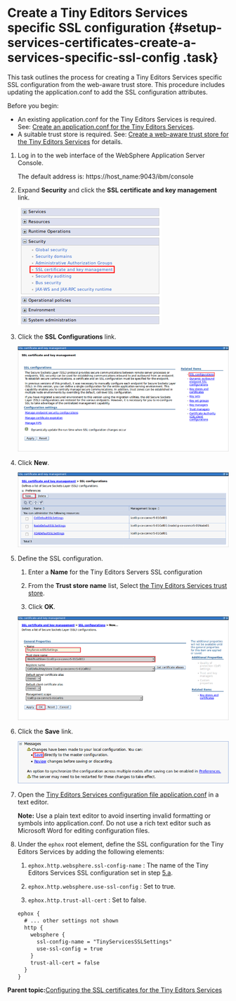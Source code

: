 # Create a Tiny Editors Services specific SSL configuration {#setup-services-certificates-create-a-services-specific-ssl-config .task}

This task outlines the process for creating a Tiny Editors Services specific SSL configuration from the web-aware trust store. This procedure includes updating the application.conf to add the SSL configuration attributes.

Before you begin:

-   An existing application.conf for the Tiny Editors Services is required. See: [Create an application.conf for the Tiny Editors Services](t_01-setup_02-services_01-appconf_01-create-an-application-conf.md).
-   A suitable trust store is required. See: [Create a web-aware trust store for the Tiny Editors Services](t_01-setup_02-services_02-certificates_01-create-a-web-aware-truststore.md) for details.

1.  Log in to the web interface of the WebSphere Application Server Console.

    The default address is: https://host\_name:9043/ibm/console

2.  Expand **Security** and click the **SSL certificate and key management** link.

    ![SSL certificate and key management link](resource/was/security_ssl.png)

3.  Click the **SSL Configurations** link.

    ![Showing SSL certificate and key management options. The SSL Configurations is highlighted.](resource/was/ssl_config_01.png)

4.  Click **New**.

    ![Page showing existing SSL configurations.](resource/was/custom_ssl_01.png)

5.  Define the SSL configuration.

    1.  Enter a **Name** for the Tiny Editors Servers SSL configuration

    2.  From the **Trust store name** list, Select [the Tiny Editors Services trust store](t_01-setup_02-services_02-certificates_01-create-a-web-aware-truststore.md).

    3.  Click **OK**.

    ![Options for a new SSL Configuration.](resource/was/custom_ssl_02.png)

6.  Click the **Save** link.

    ![Confirmation dialog for saving the new SSL Configuration.](resource/was/custom_ssl_03.png)

7.  Open the [Tiny Editors Services configuration file application.conf](t_01-setup_02-services_01-appconf_01-create-an-application-conf.md) in a text editor.

    **Note:** Use a plain text editor to avoid inserting invalid formatting or symbols into application.conf. Do not use a rich text editor such as Microsoft Word for editing configuration files.

8.  Under the `ephox` root element, define the SSL configuration for the Tiny Editors Services by adding the following elements:

    1.  `ephox.http.websphere.ssl-config-name` : The name of the Tiny Editors Services SSL configuration set in step [5.a](#tiny-ssl-config-name).

    2.  `ephox.http.websphere.use-ssl-config` : Set to true.

    3.  `ephox.http.trust-all-cert` : Set to false.

    ```
    ephox {
      # ... other settings not shown
      http {
        websphere {
          ssl-config-name = "TinyServicesSSLSettings"
          use-ssl-config = true
        }
        trust-all-cert = false
      }
    }
    ```


**Parent topic:**[Configuring the SSL certificates for the Tiny Editors Services](t_01-setup_02-services_02-certificates_00-summary.md)

